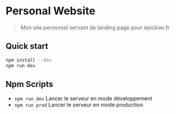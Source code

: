 # Personal Website

> Mon site perosnnel servant de landing page pour epickiwi.fr

## Quick start

```bash
npm install --dev
npm run dev
```

## Npm Scripts

- `npm run dev` Lancer le serveur en mode développement
- `npm run prod` Lancer le serveur en mode production
